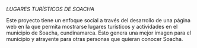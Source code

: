 *LUGARES TURÍSTICOS DE SOACHA*

Este proyecto tiene un enfoque social a través del desarrollo de una página web en la que permita mostrarse lugares turísticos y actividades en el municipio de Soacha, cundinamarca. Esto genera una mejor imagen para el municipio y atrayente para otras personas que quieran conocer Soacha.
